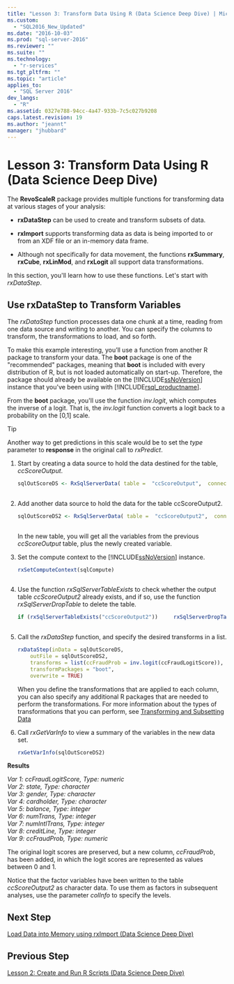 ```yaml
---
title: "Lesson 3: Transform Data Using R (Data Science Deep Dive) | Microsoft Docs"
ms.custom: 
  - "SQL2016_New_Updated"
ms.date: "2016-10-03"
ms.prod: "sql-server-2016"
ms.reviewer: ""
ms.suite: ""
ms.technology: 
  - "r-services"
ms.tgt_pltfrm: ""
ms.topic: "article"
applies_to: 
  - "SQL Server 2016"
dev_langs: 
  - "R"
ms.assetid: 0327e788-94cc-4a47-933b-7c5c027b9208
caps.latest.revision: 19
ms.author: "jeannt"
manager: "jhubbard"
---
```

# Lesson 3: Transform Data Using R (Data Science Deep Dive)
The **RevoScaleR** package provides multiple functions for transforming data at various stages of your analysis:  
  
-   **rxDataStep** can be used to create and transform subsets of data.  
  
-   **rxImport** supports transforming data as data is being imported to or from an XDF file or an in-memory data frame.  
  
-   Although not specifically for data movement, the functions **rxSummary**, **rxCube**, **rxLinMod**, and **rxLogit** all support data transformations.  
  
In this section, you'll learn how to use these functions. Let's start with  *rxDataStep*.  
  
## Use rxDataStep to Transform Variables  
The *rxDataStep* function processes data one chunk at a time, reading from one data source and writing to another. You can specify the columns to transform, the transformations to load, and so forth.  
  
To make this example interesting, you’ll use a function from another R package to transform your data.  The **boot** package is one of the "recommended" packages, meaning that **boot** is included with every distribution of R, but is not loaded automatically on start-up. Therefore, the package should already be available on the [!INCLUDE[ssNoVersion](../../../advanced-analytics/r-services/includes/ssnoversion-md.md)] instance that you've been using with [!INCLUDE[rsql_productname](../../../advanced-analytics/r-services/includes/rsql-productname-md.md)].  
  
From the **boot** package, you'll use the  function *inv.logit*, which computes the inverse of a logit. That is, the *inv.logit* function converts a logit back to a probability on the [0,1] scale.  
  
> [!TIP]  
> Another way to  get predictions in this scale would be to set the *type* parameter to **response** in the original call to *rxPredict*.  
  
1.  Start by creating a data source to hold the data destined for the table, *ccScoreOutput*.  
  
    ```R  
    sqlOutScoreDS <- RxSqlServerData( table =  "ccScoreOutput",  connectionString = sqlConnString, rowsPerRead = sqlRowsPerRead )  
  
    ```  
  
2.  Add another data source to hold the data for the table ccScoreOutput2.  
  
    ```R  
    sqlOutScoreDS2 <- RxSqlServerData( table =  "ccScoreOutput2",  connectionString = sqlConnString, rowsPerRead = sqlRowsPerRead )  
  
    ```  
  
    In the new table, you will get all the variables from the previous *ccScoreOutput* table, plus the newly created variable.  
  
3.  Set the compute context to the [!INCLUDE[ssNoVersion](../../../advanced-analytics/r-services/includes/ssnoversion-md.md)] instance.  
  
    ```R  
    rxSetComputeContext(sqlCompute)  
  
    ```  
  
4.  Use the function *rxSqlServerTableExists* to check whether the output table *ccScoreOutput2* already exists, and if so, use the function *rxSqlServerDropTable* to delete the table.  
  
    ```R    
    if (rxSqlServerTableExists("ccScoreOutput2"))     rxSqlServerDropTable("ccScoreOutput2")  
  
    ```  
  
5.  Call the *rxDataStep* function, and specify the desired transforms in a list.  
  
    ```R  
    rxDataStep(inData = sqlOutScoreDS,   
        outFile = sqlOutScoreDS2,         
        transforms = list(ccFraudProb = inv.logit(ccFraudLogitScore)),        
        transformPackages = "boot",   
        overwrite = TRUE)    
    ```  
  
    When you define the transformations that are applied to each column, you can also specify any additional R packages that are needed to perform the transformations.  For more information about the types of transformations that you can perform, see  [Transforming and Subsetting Data](https://msdn.microsoft.com/microsoft-r/scaler-user-guide-data-transform)
  
6.  Call *rxGetVarInfo* to view a summary of the variables in the new data set.  
  
    ```R  
    rxGetVarInfo(sqlOutScoreDS2)  
    ```  
  
**Results**  
  
*Var 1: ccFraudLogitScore, Type: numeric*  
*Var 2: state, Type: character*  
*Var 3: gender, Type: character*  
*Var 4: cardholder, Type: character*  
*Var 5: balance, Type: integer*  
*Var 6: numTrans, Type: integer*  
*Var 7: numIntlTrans, Type: integer*  
*Var 8: creditLine, Type: integer*  
*Var 9: ccFraudProb, Type: numeric*  
  
The original logit scores are preserved, but a new column, *ccFraudProb*, has been added, in which the logit scores are represented as values between 0 and 1. 

Notice that the factor variables have been written to the table *ccScoreOutput2* as character data.  To use them as factors in subsequent analyses, use the parameter *colInfo* to specify the levels.  

  
## Next Step  
[Load Data into Memory using rxImport &#40;Data Science Deep Dive&#41;](../../../advanced-analytics/r-services/tutorials/lesson-3-1-load-data-into-memory-using-rximport.md)  
  
## Previous Step  
[Lesson 2: Create and Run R Scripts &#40;Data Science Deep Dive&#41;](../../../advanced-analytics/r-services/tutorials/lesson-2-create-and-run-r-scripts-data-science-deep-dive.md)  
  
  
  
